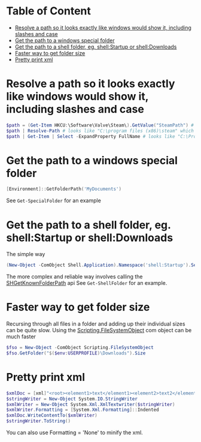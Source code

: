 # Table of Content+ [Resolve a path so it looks exactly like windows would show it, including slashes and case](#resolve-a-path-so-it-looks-exactly-like-windows-would-show-it-including-slashes-and-case)+ [Get the path to a windows special folder](#get-the-path-to-a-windows-special-folder)+ [Get the path to a shell folder, eg. shell:Startup or shell:Downloads](#get-the-path-to-a-shell-folder-eg-shellstartup-or-shelldownloads)+ [Faster way to get folder size](#faster-way-to-get-folder-size)+ [Pretty print xml](#pretty-print-xml)# Resolve a path so it looks exactly like windows would show it, including slashes and case

```PowerShell
$path = (Get-Item HKCU:\Software\Valve\Steam\).GetValue("SteamPath") # looks like "c:/program files (x86)/steam"
$path | Resolve-Path # looks like "C:\program files (x86)\steam" which is better
$path | Get-Item | Select -ExpandProperty FullName # looks like "C:\Program Files (x86)\Steam", correct case and everything
```


# Get the path to a windows special folder
```PowerShell
[Environment]::GetFolderPath('MyDocuments')
```

See ``Get-SpecialFolder`` for an example



# Get the path to a shell folder, eg. shell:Startup or shell:Downloads
The simple way
```PowerShell
(New-Object -ComObject Shell.Application).Namespace('shell:Startup').Self.Path
```
The more complex and reliable way involves calling the [SHGetKnownFolderPath](https://learn.microsoft.com/en-us/windows/win32/api/shlobj_core/nf-shlobj_core-shgetknownfolderpath) api
See ``Get-ShellFolder`` for an example.


# Faster way to get folder size
Recursing through all files in a folder and adding up their individual sizes can be quite slow.
Using the [Scripting.FileSystemObject](https://learn.microsoft.com/en-us/office/vba/language/reference/user-interface-help/filesystemobject-object) com object can be much faster
```PowerShell
$fso = New-Object -ComObject Scripting.FileSystemObject
$fso.GetFolder("$($env:USERPROFILE)\Downloads").Size
```

# Pretty print xml
```PowerShell
$xmlDoc = [xml]"<root><element1>text</element1><element2>text2</element2></root>"
$stringWriter = New-Object System.IO.StringWriter
$xmlWriter = New-Object System.Xml.XmlTextwriter($stringWriter)
$xmlWriter.Formatting = [System.Xml.Formatting]::Indented
$xmlDoc.WriteContentTo($xmlWriter)
$stringWriter.ToString()
```
You can also use Formatting = 'None' to minify the xml.
